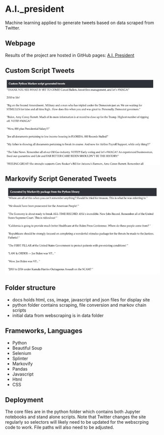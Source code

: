 # A.I._president
Machine learning applied to generate tweets based on data scraped from Twitter.

## Webpage
Results of the project are hosted in GitHub pages: <a href='https://sherirosalia.github.io/A.I._president/'>A.I. President</a>

## Custom Script Tweets

![](docs/images/mark_custom.png)
## Markovify Script Generated Tweets

![](docs/images/package_tweet.png)

## Folder structure
- docs holds html, css, image, javascript and json files for display site
- python folder contains scraping, file conversion and markov chain scripts
- initial data from webscraping is in data folder

## Frameworks, Languages
- Python
- Beautiful Soup
- Selenium
- Splinter
- Markovify
- Pandas
- Javascript
- Html
- CSS

## Deployment
The core files are in the python folder which contains both Jupyter notebooks and stand alone scripts. Note that Twitter changes the site regularly so selectors will likely need to be updated for the webscrping code to work. File paths will also need to be adjusted.



